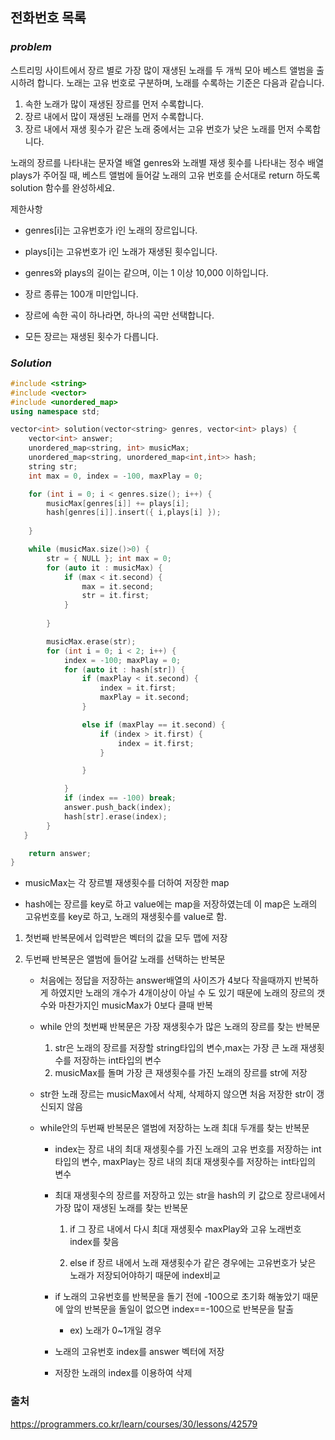 ## 전화번호 목록


### ***problem***
스트리밍 사이트에서 장르 별로 가장 많이 재생된 노래를 두 개씩 모아 베스트 앨범을 출시하려 합니다. 노래는 고유 번호로 구분하며, 노래를 수록하는 기준은 다음과 같습니다.

1. 속한 노래가 많이 재생된 장르를 먼저 수록합니다.
2. 장르 내에서 많이 재생된 노래를 먼저 수록합니다.
3. 장르 내에서 재생 횟수가 같은 노래 중에서는 고유 번호가 낮은 노래를 먼저 수록합니다.

노래의 장르를 나타내는 문자열 배열 genres와 노래별 재생 횟수를 나타내는 정수 배열 plays가 주어질 때, 베스트 앨범에 들어갈 노래의 고유 번호를 순서대로 return 하도록 solution 함수를 완성하세요.

제한사항
- genres[i]는 고유번호가 i인 노래의 장르입니다.

- plays[i]는 고유번호가 i인 노래가 재생된 횟수입니다.

- genres와 plays의 길이는 같으며, 이는 1 이상 10,000 이하입니다.

- 장르 종류는 100개 미만입니다.

- 장르에 속한 곡이 하나라면, 하나의 곡만 선택합니다.

- 모든 장르는 재생된 횟수가 다릅니다.

### ***Solution***

```c++
#include <string>
#include <vector>
#include <unordered_map>
using namespace std;

vector<int> solution(vector<string> genres, vector<int> plays) {
    vector<int> answer;
    unordered_map<string, int> musicMax;
    unordered_map<string, unordered_map<int,int>> hash;
    string str; 
    int max = 0, index = -100, maxPlay = 0;

    for (int i = 0; i < genres.size(); i++) {
        musicMax[genres[i]] += plays[i];
        hash[genres[i]].insert({ i,plays[i] });
        
    }

    while (musicMax.size()>0) {
        str = { NULL }; int max = 0; 
        for (auto it : musicMax) {
            if (max < it.second) {
                max = it.second;
                str = it.first;
            }
                
        }

        musicMax.erase(str);
        for (int i = 0; i < 2; i++) {
            index = -100; maxPlay = 0;
            for (auto it : hash[str]) {
                if (maxPlay < it.second) {
                    index = it.first;
                    maxPlay = it.second;
                }

                else if (maxPlay == it.second) {
                    if (index > it.first) {
                        index = it.first;
                    }

                }

            }
            if (index == -100) break;
            answer.push_back(index);
            hash[str].erase(index);
        }
   }

    return answer;
}
```
 
- musicMax는 각 장르별 재생횟수를 더하여 저장한 map

- hash에는 장르를 key로 하고 value에는 map을 저장하였는데 이 map은 노래의 고유번호를 key로 하고, 노래의 재생횟수를 value로 함.

1. 첫번째 반복문에서 입력받은 벡터의 값을 모두 맵에 저장

2. 두번째 반복문은 앨범에 들어갈 노래를 선택하는 반복문
    -  처음에는 정답을 저장하는 answer배열의 사이즈가 4보다 작을때까지 반복하게 하였지만 노래의 개수가 4개이상이 아닐 수 도 있기 때문에 노래의 장르의 갯수와 마찬가지인 musicMax가 0보다 클때 반복

    -  while 안의 첫번째 반복문은 가장 재생횟수가 많은 노래의 장르를 찾는 반복문
        1. str은 노래의 장르를 저장할 string타입의 변수,max는 가장 큰 노래 재생횟수를 저장하는 int타입의 변수
        2. musicMax를 돌며 가장 큰 재생횟수를 가진 노래의 장르를 str에 저장

    - str한 노래 장르는 musicMax에서 삭제, 삭제하지 않으면 처음 저장한 str이 갱신되지 않음

    - while안의 두번째 반복문은 앨범에 저장하는 노래 최대 두개를 찾는 반복문
        - index는 장르 내의 최대 재생횟수를 가진 노래의 고유 번호를 저장하는 int 타입의 변수, maxPlay는 장르 내의 최대 재생횟수를 저장하는 int타입의 변수

        -  최대 재생횟수의 장르를 저장하고 있는 str을 hash의 키 값으로 장르내에서 가장 많이 재생된 노래를 찾는 반복문
            1. if  그 장르 내에서 다시 최대 재생횟수 maxPlay와 고유 노래번호 index를 찾음

            2. else if 장르 내에서 노래 재생횟수가 같은 경우에는 고유번호가 낮은 노래가 저장되어야하기 때문에 index비교

        - if 노래의 고유번호를 반복문을 돌기 전에 -100으로 초기화 해놓았기 때문에 앞의 반복문을 돌일이 없으면 index==-100으로 반복문을 탈출
            - ex) 노래가 0~1개일 경우

        - 노래의 고유번호 index를 answer 벡터에 저장
        
        - 저장한 노래의 index를 이용하여 삭제


### 출처
https://programmers.co.kr/learn/courses/30/lessons/42579